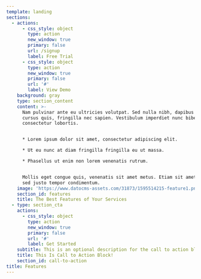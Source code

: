 ```yaml
---
template: landing
sections:
  - actions:
      - css_style: object
        type: action
        new_window: true
        primary: false
        url: /signup
        label: Free Trial
      - css_style: object
        type: action
        new_window: true
        primary: false
        url: '#'
        label: View Demo
    background: gray
    type: section_content
    content: >-
      Nam pulvinar ante eu ultricies volutpat. Sed nulla nibh, dapibus sit amet
      cursus quis, fringilla nec sapien. Vestibulum imperdiet nunc bibendum
      consectetur lobortis.


      * Lorem ipsum dolor sit amet, consectetur adipiscing elit.

      * Ut eu nunc at diam fringilla fringilla eu ut massa.

      * Phasellus ut enim non lorem venenatis rutrum.


      Mollis eget congue quis, venenatis sit amet metus. Etiam sit amet tortor
      sed justo tempor condimentum.
    image: 'https://www.datocms-assets.com/31873/1595514215-feature1.png'
    section_id: features
    title: The Best Features of Your Services
  - type: section_cta
    actions:
      - css_style: object
        type: action
        new_window: true
        primary: false
        url: '#'
        label: Get Started
    subtitle: This is an optional description for the call to action block.
    title: This Is Call to Action Block!
    section_id: call-to-action
title: Features
---
```

